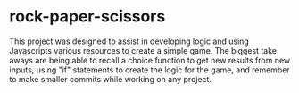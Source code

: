 # rock-paper-scissors

This project was designed to assist in developing logic and using Javascripts various resources to create a simple game. The biggest take aways are being able to recall a choice function to get new results from new inputs, using "if" statements to create the logic for the game, and remember to make smaller commits while working on any project.